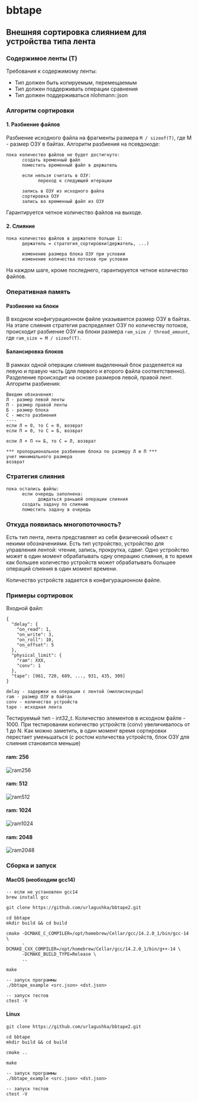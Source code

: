 # bbtape
## Внешняя сортировка слиянием для устройства типа лента

### Содержимое ленты (T)
Требования к содержимому ленты:
* Тип должен быть копируемым, перемещаемым
* Тип должен поддерживать операции сравнения
* Тип должен поддерживаться nlohmann::json

### Алгоритм сортировки
#### 1. Разбиение файлов
Разбиение исходного файла на фрагменты размера ```M / sizeof(T)```, где M - размер ОЗУ в байтах.
Алгоритм разбиения на псевдокоде:
```
пока количество файлов не будет достигнуто:
      создать временный файл
      поместить временный файл в держатель

      если нельзя считать в ОЗУ:
            переход к следующей итерации

      запись в ОЗУ из исходного файла
      сортировка ОЗУ
      запись во временный файл из ОЗУ
```
Гарантируется четное количество файлов на выходе.

#### 2. Слияние
```
пока количество файлов в держателе больше 1:
      держатель = стратегия_сортировки(держатель, ...)

      изменение размера блока ОЗУ при условии
      изменение количества потоков при условии
```
На каждом шаге, кроме последнего, гарантируется четное количество файлов.

### Оперативная память
#### Разбиение на блоки
В входном конфигурационном файле указывается размер ОЗУ в байтах.
На этапе слияния стратегия распределяет ОЗУ по количеству потоков, происходит разбиение ОЗУ на блоки
размера ```ram_size / thread_amount```, где ```ram_size = M / sizeof(T)```.

#### Балансировка блоков
В рамках одной операции слияния выделенный блок разделяется на левую и правую часть (для первого и второго файла соответственно). Разделение происходит на основе размеров левой, правой лент.
Алгоритм разбиения:
```
Введем обзначения:
Л - размер левой ленты
П - размер правой ленты
Б - размер блока
С - место разбиения
----
если Л = 0, то С = 0, возврат
если П = 0, то С = Б, возврат

если Л + П <= Б, то С = Л, возврат

*** пропорциональное разбиение блока по размеру Л и П ***
учет минимального размера
возврат

```

### Стратегия слияния
```
пока остались файлы:
      если очередь заполнена:
            дождаться раньшей операции слияния
      создать задачу по слиянию
      поместить задачу в очередь
```

### Откуда появилась многопоточность?
Есть тип лента, лента представляет из себя физический объект с некими обозначениями.
Есть тип устройство, устройство для управления лентой: чтение, запись, прокрутка, сдвиг.
Одно устройство может в один момент обрабатывать одну операцию слияния, в то время как
большее количество устройств может обрабатывать большее операций слияния в один момент времени.

Количество устройств задается в конфигурационном файле.

### Примеры сортировок
Входной файл:
```
{
  "delay": {
    "on_read": 1,
    "on_write": 3,
    "on_roll": 10,
    "on_offset": 5
  },
  "physical_limit": {
    "ram": XXX,
    "conv": 1
  },
  "tape": [961, 720, 689, ..., 931, 435, 309]
}

delay - задержки на операции с лентой (миллисекунды)
ram - размер ОЗУ в байтах
conv - количество устройств
tape - исходная лента
```
Тестируемый тип - int32_t. Количество элементов в исходном файле - 1000.
При тестировании количество устройств (conv) увеличивалось от 1 до N.
Как можно заметить, в один момент время сортировки перестает уменьшаться (с ростом количества устройств, блок ОЗУ для слияния становится меньше)

#### ram: 256
![ram256](https://github.com/urlagushka/bbtape2/blob/main/pictures/ram256.png)
#### ram: 512
![ram512](https://github.com/urlagushka/bbtape2/blob/main/pictures/ram512.png)
#### ram: 1024
![ram1024](https://github.com/urlagushka/bbtape2/blob/main/pictures/ram1024.png)
#### ram: 2048
![ram2048](https://github.com/urlagushka/bbtape2/blob/main/pictures/ram2048.png)

### Сборка и запуск
#### MacOS (необходим gcc14)
```
-- если не установлен gcc14
brew install gcc

git clone https://github.com/urlagushka/bbtape2.git

cd bbtape
mkdir build && cd build

cmake -DCMAKE_C_COMPILER=/opt/homebrew/Cellar/gcc/14.2.0_1/bin/gcc-14 \
      -DCMAKE_CXX_COMPILER=/opt/homebrew/Cellar/gcc/14.2.0_1/bin/g++-14 \
      -DCMAKE_BUILD_TYPE=Release \
      ..

make

-- запуск программы
./bbtape_example <src.json> <dst.json>

-- запуск тестов
ctest -V
```

#### Linux
```
git clone https://github.com/urlagushka/bbtape2.git

cd bbtape
mkdir build && cd build

cmake ..

make

-- запуск программы
./bbtape_example <src.json> <dst.json>

-- запуск тестов
ctest -V
```